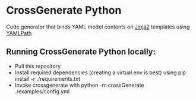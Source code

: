 # CrossGenerate Python

Code generator that binds YAML model contents on [Jinja2](https://pypi.org/project/Jinja2/) templates using [YAMLPath](https://pypi.org/project/yamlpath/1.0.0/)

## Running CrossGenerate Python locally:

- Pull this repository
- Install required dependencies (creating a virtual env is best) using pip install -r ./requirements.txt
- Invoke crossgenerate with python -m crossGenerate ./examples/config.yml
